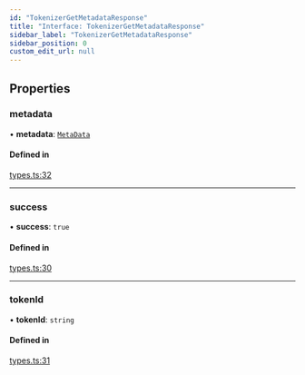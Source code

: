 ```yaml
---
id: "TokenizerGetMetadataResponse"
title: "Interface: TokenizerGetMetadataResponse"
sidebar_label: "TokenizerGetMetadataResponse"
sidebar_position: 0
custom_edit_url: null
---
```


## Properties

### metadata

• **metadata**: [`MetaData`](../modules.md#metadata)

#### Defined in

[types.ts:32](https://github.com/refinery-labs/lunasec-monorepo/blob/84c42bc/js/sdks/packages/tokenizer-sdk/src/types.ts#L32)

___

### success

• **success**: ``true``

#### Defined in

[types.ts:30](https://github.com/refinery-labs/lunasec-monorepo/blob/84c42bc/js/sdks/packages/tokenizer-sdk/src/types.ts#L30)

___

### tokenId

• **tokenId**: `string`

#### Defined in

[types.ts:31](https://github.com/refinery-labs/lunasec-monorepo/blob/84c42bc/js/sdks/packages/tokenizer-sdk/src/types.ts#L31)
